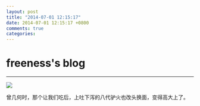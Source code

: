 ```yaml
---
layout: post
title: "2014-07-01 12:15:17"
date: 2014-07-01 12:15:17 +0800
comments: true
categories: 
---
```


# freeness's blog

----------

![](http://okqmqrbgo.bkt.clouddn.com/201407011215171.jpg)

>
曾几何时，那个让我们吃后，上吐下泻的八代驴火也改头换面，变得高大上了。